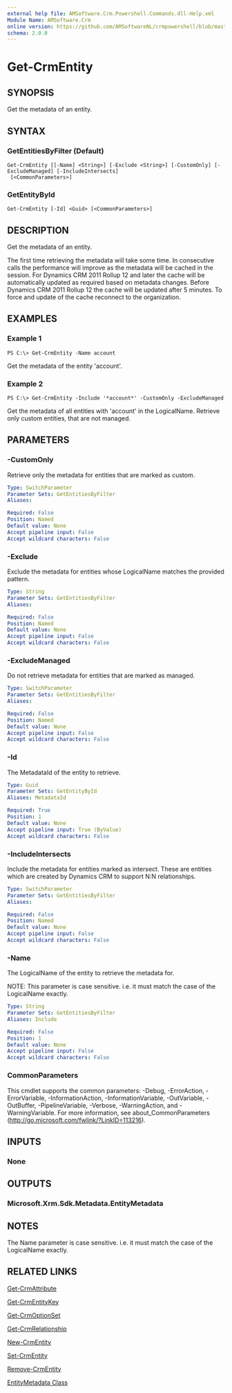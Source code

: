 ```yaml
---
external help file: AMSoftware.Crm.Powershell.Commands.dll-Help.xml
Module Name: AMSoftware.Crm
online version: https://github.com/AMSoftwareNL/crmpowershell/blob/master/docs/Get-CrmEntity.md
schema: 2.0.0
---
```


# Get-CrmEntity

## SYNOPSIS
Get the metadata of an entity.

## SYNTAX

### GetEntitiesByFilter (Default)
```
Get-CrmEntity [[-Name] <String>] [-Exclude <String>] [-CustomOnly] [-ExcludeManaged] [-IncludeIntersects]
 [<CommonParameters>]
```

### GetEntityById
```
Get-CrmEntity [-Id] <Guid> [<CommonParameters>]
```

## DESCRIPTION
Get the metadata of an entity. 

The first time retrieving the metadata will take some time. In consecutive calls the performance will improve as the metadata will be cached in the session. For Dynamics CRM 2011 Rollup 12 and later the cache will be automatically updated as required based on metadata changes. Before Dynamics CRM 2011 Rollup 12 the cache will be updated after 5 minutes. To force and update of the cache reconnect to the organization.

## EXAMPLES

### Example 1
```
PS C:\> Get-CrmEntity -Name account
```

Get the metadata of the entity 'account'.

### Example 2
```
PS C:\> Get-CrmEntity -Include '*account*' -CustomOnly -ExcludeManaged
```

Get the metadata of all entities with 'account' in the LogicalName. Retrieve only custom entities, that are not managed.

## PARAMETERS

### -CustomOnly
Retrieve only the metadata for entities that are marked as custom.

```yaml
Type: SwitchParameter
Parameter Sets: GetEntitiesByFilter
Aliases: 

Required: False
Position: Named
Default value: None
Accept pipeline input: False
Accept wildcard characters: False
```

### -Exclude
Exclude the metadata for entities whose LogicalName matches the provided pattern.

```yaml
Type: String
Parameter Sets: GetEntitiesByFilter
Aliases: 

Required: False
Position: Named
Default value: None
Accept pipeline input: False
Accept wildcard characters: False
```

### -ExcludeManaged
Do not retrieve metadata for entities that are marked as managed.

```yaml
Type: SwitchParameter
Parameter Sets: GetEntitiesByFilter
Aliases: 

Required: False
Position: Named
Default value: None
Accept pipeline input: False
Accept wildcard characters: False
```

### -Id
The MetadataId of the entity to retrieve.

```yaml
Type: Guid
Parameter Sets: GetEntityById
Aliases: MetadataId

Required: True
Position: 1
Default value: None
Accept pipeline input: True (ByValue)
Accept wildcard characters: False
```

### -IncludeIntersects
Include the metadata for entities marked as intersect. These are entities which are created by Dynamics CRM to support N:N relationships.

```yaml
Type: SwitchParameter
Parameter Sets: GetEntitiesByFilter
Aliases: 

Required: False
Position: Named
Default value: None
Accept pipeline input: False
Accept wildcard characters: False
```

### -Name
The LogicalName of the entity to retrieve the metadata for.

NOTE: This parameter is case sensitive. i.e. it must match the case of the LogicalName exactly.

```yaml
Type: String
Parameter Sets: GetEntitiesByFilter
Aliases: Include

Required: False
Position: 1
Default value: None
Accept pipeline input: False
Accept wildcard characters: False
```

### CommonParameters
This cmdlet supports the common parameters: -Debug, -ErrorAction, -ErrorVariable, -InformationAction, -InformationVariable, -OutVariable, -OutBuffer, -PipelineVariable, -Verbose, -WarningAction, and -WarningVariable. For more information, see about_CommonParameters (http://go.microsoft.com/fwlink/?LinkID=113216).

## INPUTS

### None

## OUTPUTS

### Microsoft.Xrm.Sdk.Metadata.EntityMetadata

## NOTES
The Name parameter is case sensitive. i.e. it must match the case of the LogicalName exactly.

## RELATED LINKS

[Get-CrmAttribute](Get-CrmAttribute.md)

[Get-CrmEntityKey](Get-CrmEntityKey.md)

[Get-CrmOptionSet](Get-CrmOptionSet.md)

[Get-CrmRelationship](Get-CrmRelationship.md)

[New-CrmEntity](New-CrmEntity.md)

[Set-CrmEntity](Set-CrmEntity.md)

[Remove-CrmEntity](Remove-CrmEntity.md)

[EntityMetadata Class](https://msdn.microsoft.com/library/microsoft.xrm.sdk.metadata.entitymetadata.aspx)
